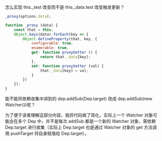 怎么实现 this._test 改变而不是 this._data.test 改变触发更新？

```js
_proxy(options.data);

function _proxy (data) {
    const that = this;
    Object.keys(data).forEach(key => {
        Object.defineProperty(that, key, {
            configurable: true,
            enumerable: true,
            get: function proxyGetter () {
                return that._data[key];
            },
            set: function proxySetter (val) {
                that._data[key] = val;
            }
        })
    });
}


```

能不能将依赖收集中讲到的 dep.addSub(Dep.target) 改成 dep.addSub(new Watcher())呢？


为了便于读者理解这部分内容，我将代码做了简化，实际上一个 Watcher 对象可能会在多个 Dep 中，并不是每次 addSub 都是一个新的 Watcher 对象，需依赖 Dep.target 进行收集（实际上 Dep.target 也是通过 Watcher 对象的 get 方法调用 pushTarget 将自身赋值给 Dep.target）。




































